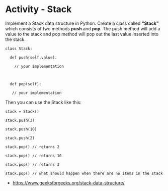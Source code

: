 
# Activity - Stack

Implement a Stack data structure in Python. Create a class called **"Stack"** which consists of two methods **push** and **pop**. The push method will add a value to the stack and pop method will pop out the last value inserted into the stack. 

```
class Stack: 

  def push(self,value): 

    // your implementation 

 

  def pop(self): 

   // your implementation 
```

 

Then you can use the Stack like this: 

```
stack = Stack() 

stack.push(3) 

stack.push(10)

stack.push(2) 

stack.pop() // returns 2 

stack.pop() // returns 10 

stack.pop() // returns 3 

stack.pop() // what should happen when there are no items in the stack
```
 

* https://www.geeksforgeeks.org/stack-data-structure/
